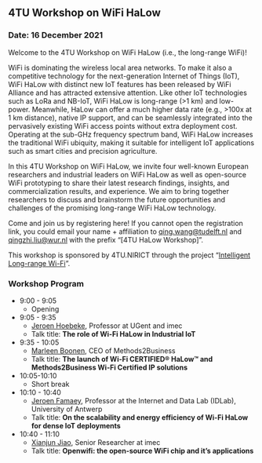 ## 4TU Workshop on WiFi HaLow

### Date: 16 December 2021

Welcome to the 4TU Workshop on WiFi HaLow (i.e., the long-range WiFi)!

WiFi is dominating the wireless local area networks. To make it also a competitive technology for the next-generation Internet of Things (IoT), WiFi HaLow with distinct new IoT features has been released by WiFi Alliance and has attracted extensive attention. Like other IoT technologies such as LoRa and NB-IoT, WiFi HaLow is long-range (>1 km) and low-power. Meanwhile, HaLow can offer a much higher data rate (e.g., >100x at 1 km distance), native IP support, and can be seamlessly integrated into the pervasively existing WiFi access points without extra deployment cost. Operating at the sub-GHz frequency spectrum band, WiFi HaLow increases the traditional WiFi ubiquity, making it suitable for intelligent IoT applications such as smart cities and precision agriculture.

In this 4TU Workshop on WiFi HaLow, we invite four well-known European researchers and industrial leaders on WiFi HaLow as well as open-source WiFi prototyping to share their latest research findings, insights, and commercialization results, and experience. We aim to bring together researchers to discuss and brainstorm the future opportunities and challenges of the promising long-range WiFi HaLow technology. 

Come and join us by registering here! If you cannot open the registration link, you could email your name + affiliation to qing.wang@tudelft.nl and qingzhi.liu@wur.nl with the prefix “[4TU HaLow Workshop]”.

This workshop is sponsored by 4TU.NIRICT through the project “[Intelligent Long-range Wi-Fi](https://www.4tu.nl/nirict/)”.

### Workshop Program

<script src="http://code.jquery.com/jquery-1.4.2.min.js"></script> <script> var x = document.getElementsByClassName("site-footer-credits"); setTimeout(() => { x[0].remove(); }, 10); </script>

<ul>
<li><span style="font-weight: 400;">9:00 - 9:05</span>
<ul>
<li><span style="font-weight: 400;">Opening</span></li>
</ul>
</li>
<li>9:05 - 9:35
<ul>
<li><a href="https://www.ugent.be/ea/idlab/en/members/jeroen-hoebeke.htm">Jeroen Hoebeke</a>, Professor at UGent and imec</li>
<li>Talk title: <strong>The role of Wi-Fi HaLow in Industrial IoT</strong></li>
</ul>
</li>
<li>9:35 - 10:05
<ul>
<li><a href="https://www.methods2business.com/">Marleen Boonen</a>, CEO of Methods2Business</li>
<li>Talk title: <strong>The launch of Wi-Fi CERTIFIED&reg; HaLow&trade; and Methods2Business Wi-Fi Certified IP solutions</strong></li>
</ul>
</li>
<li>10:05-10:10
<ul>
<li><span style="font-weight: 400;">Short break</span></li>
</ul>
</li>
<li>10:10 - 10:40
<ul>
<li><a href="https://jeroen.famaey.eu/">Jeroen Famaey</a>, Professor at the Internet and Data Lab (IDLab), University of Antwerp</li>
<li>Talk title: <strong>On the scalability and energy efficiency of Wi-Fi HaLow for dense IoT deployments</strong></li>
</ul>
</li>
<li>10:40 - 11:10
<ul>
<li><a href="https://www.linkedin.com/in/xianjun-jiao-7a569641/?originalSubdomain=be">Xianjun Jiao</a>, Senior Researcher at imec</li>
<li>Talk title: <strong>Openwifi: the open-source WiFi chip and it&rsquo;s applications</strong></li>
</ul>
</li>
</ul>


